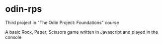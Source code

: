 # odin-rps
Third project in "The Odin Project: Foundations" course

A basic Rock, Paper, Scissors game written in Javascript and played in the console
